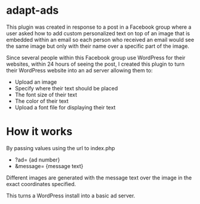 # adapt-ads

This plugin was created in response to a post in a Facebook group where a user asked how to add custom personalized text on top of an image that is embedded within an email so each person who received an email would see the same image but only with their name over a specific part of the image.

Since several people within this Facebook group use WordPress for their websites, within 24 hours of seeing the post, I created this plugin to turn their WordPress website into an ad server allowing them to:
- Upload an image
- Specify where their text should be placed
- The font size of their text
- The color of their text
- Upload a font file for displaying their text

# How it works

By passing values using the url to index.php
- ?ad= {ad number}
- &message= {message text}

Different images are generated with the message text over the image in the exact coordinates specified.

This turns a WordPress install into a basic ad server.
